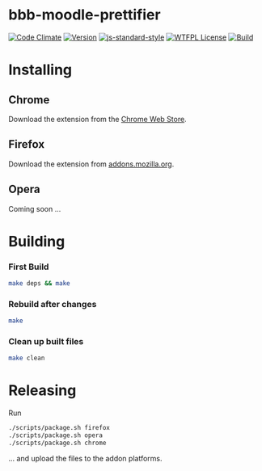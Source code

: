 # bbb-moodle-prettifier
[![Code Climate](https://codeclimate.com/github/bash/bbb-moodle-prettifier/badges/gpa.svg)](https://codeclimate.com/github/bash/bbb-moodle-prettifier)
[![Version](https://img.shields.io/badge/version-4.1.0-yellow.svg)](manifest.json)
[![js-standard-style](https://img.shields.io/badge/code%20style-standard-brightgreen.svg)](http://standardjs.com/)
[![WTFPL License](https://img.shields.io/badge/license-WTFPL-blue.svg)](LICENSE)
[![Build](https://img.shields.io/badge/build%20system-make-brightgreen.svg)](Makefile)

# Installing

## Chrome

Download the extension from the [Chrome Web Store](https://chrome.google.com/webstore/detail/bbb-moodle-prettifier/fbnoacnkmdhnmghankinjgbmlinjpkhg).

## Firefox

Download the extension from [addons.mozilla.org](https://addons.mozilla.org/en-US/firefox/addon/bbb-moodle-prettifier/).

## Opera

Coming soon ...

# Building

### First Build

```bash
make deps && make
```

### Rebuild after changes

```bash
make
```

### Clean up built files

```bash
make clean
```

# Releasing

Run

```bash
./scripts/package.sh firefox
./scripts/package.sh opera
./scripts/package.sh chrome
```

... and upload the files to the addon platforms.
